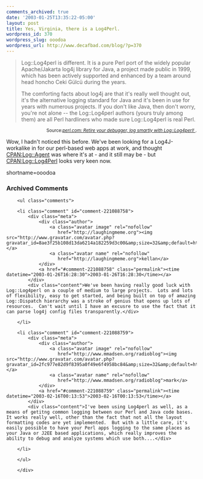 ```yaml
---
comments_archived: true
date: '2003-01-25T13:35:22-05:00'
layout: post
title: Yes, Virginia, there is a Log4Perl.
wordpress_id: 370
wordpress_slug: ooodoa
wordpress_url: http://www.decafbad.com/blog/?p=370
---
```

<blockquote cite="http://www.perl.com/pub/a/2002/09/11/log4perl.html?page=1">Log::Log4perl is different. It is a pure Perl port of the widely popular Apache/Jakarta log4j library for Java, a project made public in 1999, which has been actively supported and enhanced by a team around head honcho Ceki G&#252;lc&#252; during the years. 
<p>The comforting facts about log4j are that it's really well thought out, it's the alternative logging standard for Java and it's been in use for years with numerous projects. If you don't like Java, then don't worry, you're not alone -- the Log::Log4perl authors (yours truly among them) are all Perl hardliners who made sure Log::Log4perl is real Perl. </blockquote><div class="credit" align="right"><small>Source:<cite><a href="http://www.perl.com/pub/a/2002/09/11/log4perl.html?page=1">perl.com: Retire your debugger, log smartly with Log::Log4perl! </a></cite>.</small></div></p>
<p>Wow, I hadn't noticed this before.  We've been looking for a Log4J-workalike in for our perl-based web apps at work, and thought <a href="http://search.cpan.org/search?mode=all&amp;query=Log::Agent" title="CPAN search for Log::Agent">CPAN:Log::Agent</a> was where it's at - and it still may be - but <a href="http://search.cpan.org/search?mode=all&amp;query=Log::Log4Perl" title="CPAN search for Log::Log4Perl">CPAN:Log::Log4Perl</a> looks very keen now.</p>
<!--more-->
shortname=ooodoa

<div id="comments" class="comments archived-comments">
            <h3>Archived Comments</h3>
            
        <ul class="comments">
            
        <li class="comment" id="comment-221088758">
            <div class="meta">
                <div class="author">
                    <a class="avatar image" rel="nofollow" 
                       href="http://laughingmeme.org"><img src="http://www.gravatar.com/avatar.php?gravatar_id=8ae3f25b108d13da6214a182259d3c00&amp;size=32&amp;default=http://mediacdn.disqus.com/1320279820/images/noavatar32.png"/></a>
                    <a class="avatar name" rel="nofollow" 
                       href="http://laughingmeme.org">kellan</a>
                </div>
                <a href="#comment-221088758" class="permalink"><time datetime="2003-01-26T16:28:30">2003-01-26T16:28:30</time></a>
            </div>
            <div class="content">We've been having really good luck with Log::Log4perl on a couple of medium to large projects.  Lots and lots of flexibility, easy to get started, and being built on top of amazing Log::Dispatch hierarchy was a stroke of genius that opens up lots of resources.  Can't wait until I have an excusre to use the fact that it can parse log4j config files transparently.</div>
            
        </li>
    
        <li class="comment" id="comment-221088759">
            <div class="meta">
                <div class="author">
                    <a class="avatar image" rel="nofollow" 
                       href="http://www.mmadsen.org/radioblog"><img src="http://www.gravatar.com/avatar.php?gravatar_id=2fc977e82d9f8395a0f49e6f4958bc84&amp;size=32&amp;default=http://mediacdn.disqus.com/1320279820/images/noavatar32.png"/></a>
                    <a class="avatar name" rel="nofollow" 
                       href="http://www.mmadsen.org/radioblog">mark</a>
                </div>
                <a href="#comment-221088759" class="permalink"><time datetime="2003-02-16T00:13:53">2003-02-16T00:13:53</time></a>
            </div>
            <div class="content">I've been using Log4perl as well, as a means of getitng common logging between our Perl and Java code bases.  It works really well, other than the fact that not all the layout formatting codes are yet implemented.  But with a little care, it's easily possible to have your Perl apps logging to the same places as your Java or J2EE based applications, which really improves the ability to debug and analyze systems which use both....</div>
            
        </li>
    
        </ul>
    
        </div>
    
